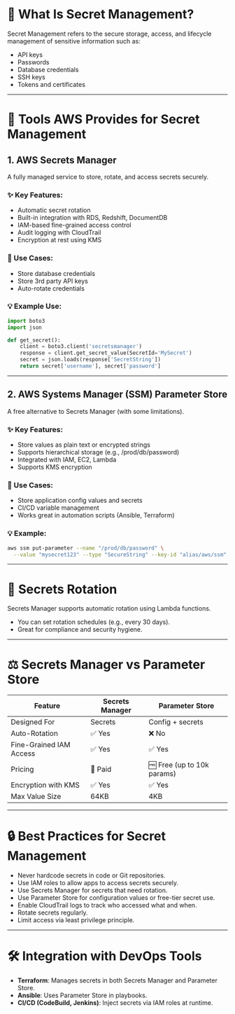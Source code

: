 # 🔐 What Is Secret Management?

Secret Management refers to the secure storage, access, and lifecycle management of sensitive information such as:

- API keys
- Passwords
- Database credentials
- SSH keys
- Tokens and certificates

---

# 🔧 Tools AWS Provides for Secret Management

## 1. AWS Secrets Manager

A fully managed service to store, rotate, and access secrets securely.

### ✨ Key Features:
- Automatic secret rotation
- Built-in integration with RDS, Redshift, DocumentDB
- IAM-based fine-grained access control
- Audit logging with CloudTrail
- Encryption at rest using KMS

### 📌 Use Cases:
- Store database credentials
- Store 3rd party API keys
- Auto-rotate credentials

### 💡 Example Use:
```python
import boto3
import json

def get_secret():
    client = boto3.client('secretsmanager')
    response = client.get_secret_value(SecretId='MySecret')
    secret = json.loads(response['SecretString'])
    return secret['username'], secret['password']
```

---

## 2. AWS Systems Manager (SSM) Parameter Store

A free alternative to Secrets Manager (with some limitations).

### ✨ Key Features:
- Store values as plain text or encrypted strings
- Supports hierarchical storage (e.g., /prod/db/password)
- Integrated with IAM, EC2, Lambda
- Supports KMS encryption

### 📌 Use Cases:
- Store application config values and secrets
- CI/CD variable management
- Works great in automation scripts (Ansible, Terraform)

### 💡 Example:
```bash
aws ssm put-parameter --name "/prod/db/password" \
  --value "mysecret123" --type "SecureString" --key-id "alias/aws/ssm"
```

---

# 🔐 Secrets Rotation

Secrets Manager supports automatic rotation using Lambda functions.

- You can set rotation schedules (e.g., every 30 days).
- Great for compliance and security hygiene.

---

# ⚖️ Secrets Manager vs Parameter Store

| Feature                 | Secrets Manager | Parameter Store        |
|------------------------|-----------------|------------------------|
| Designed For           | Secrets         | Config + secrets       |
| Auto-Rotation          | ✅ Yes          | ❌ No                  |
| Fine-Grained IAM Access| ✅ Yes          | ✅ Yes                 |
| Pricing                | 💸 Paid         | 🆓 Free (up to 10k params) |
| Encryption with KMS    | ✅ Yes          | ✅ Yes                 |
| Max Value Size         | 64KB            | 4KB                    |

---

# 🔒 Best Practices for Secret Management

- Never hardcode secrets in code or Git repositories.
- Use IAM roles to allow apps to access secrets securely.
- Use Secrets Manager for secrets that need rotation.
- Use Parameter Store for configuration values or free-tier secret use.
- Enable CloudTrail logs to track who accessed what and when.
- Rotate secrets regularly.
- Limit access via least privilege principle.

---

# 🛠️ Integration with DevOps Tools

- **Terraform**: Manages secrets in both Secrets Manager and Parameter Store.
- **Ansible**: Uses Parameter Store in playbooks.
- **CI/CD (CodeBuild, Jenkins)**: Inject secrets via IAM roles at runtime.
